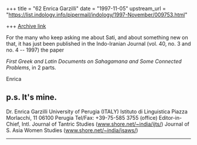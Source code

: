 +++
title = "62 Enrica Garzilli"
date = "1997-11-05"
upstream_url = "https://list.indology.info/pipermail/indology/1997-November/009753.html"

+++
[Archive link](https://list.indology.info/pipermail/indology/1997-November/009753.html)

For the many who keep asking me about Sati, and about something new on
that, it has just been published in the Indo-Iranian Journal (vol. 40,
no. 3 and no. 4 -- 1997) the paper

*First Greek and Latin Documents on Sahagamana and Some Connected
Problems*, in 2 parts.

Enrica

p.s. It's mine.
--
Dr. Enrica Garzilli             University of Perugia (ITALY)
Istituto di Linguistica                  Piazza Morlacchi, 11
06100 Perugia               Tel/Fax: +39-75-585 3755 (office)
Editor-in-Chief,
Intl. Journal of Tantric Studies  (www.shore.net/~india/ijts/)
Journal of S. Asia Women Studies (www.shore.net/~india/jsaws/)
**************************************************************



